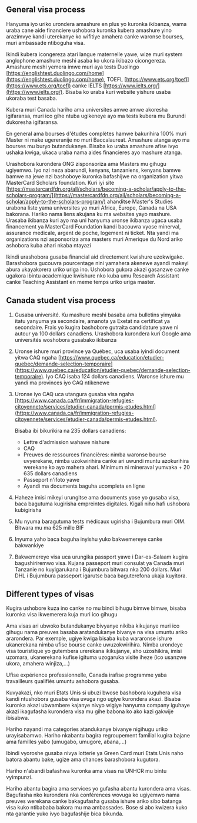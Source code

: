 ## General visa process
Hanyuma iyo uriko urondera amashure en plus yo kuronka ikibanza, wama uraba cane aide financiere ushobora kuronka kubera amashure yino arazimvye kandi uterekanye ko wifitiye amahera canke waronse bourses, muri ambassade ntiboguha visa.

Ikindi kubera icongereza atari langue maternelle yawe, wize muri system anglophone amashure meshi asaba ko ukora ikibazo cicongereza. Amashure meshi yemera imwe muri aya tests Duolingo [https://englishtest.duolingo.com/home](https://englishtest.duolingo.com/home), TOEFL [https://www.ets.org/toefl](https://www.ets.org/toefl) canke IELTS [https://www.ielts.org/](https://www.ielts.org/). Bisaba ko uraba kuri website yishure usaba ukoraba test basaba.

Kubera muri Canada hariho ama universites amwe amwe akoresha igifaransa, muri ico gihe ntuba ugikeneye ayo ma tests kubera mu Burundi dukoresha igifaransa.

En general ama bourses d'études complètes hamwe bakurihira 100% muri Master ni make ugereranije no muri Baccalaureat. Amashure atanga ayo ma bourses mu buryo butandukanye. Bisaba ko uraba amashure afise ivyo ushaka kwiga, ukaca uraba nama aides financieres ayo mashure atanga.

Urashobora kurondera ONG zisponsoriza ama Masters mu gihugu ugiyemwo. Iyo nzi neza abarundi, kenyans, tanzaniens, kenyans bamwe bamwe na jewe nzi bashoboye kuronka bafashijwe na organization yitwa MasterCard Scholars foundation. Kuri iyi site [https://mastercardfdn.org/all/scholars/becoming-a-scholar/apply-to-the-scholars-program/](https://mastercardfdn.org/all/scholars/becoming-a-scholar/apply-to-the-scholars-program/) ahanditse Master's Studies urabona liste yama universites yo muri Africa, Europe, Canada na USA bakorana. Hariko nama liens akujana ku ma websites yayo mashure. Urasaba ikibanza kuri ayo ma uni hanyuma uronse ikibanza ugaca usaba financement ya MasterCard Foundation kandi bacouvra vyose minerval, assurance medicale, argent de poche, logement ni ticket. Nta yandi ma organizations nzi asponsoriza ama masters muri Amerique du Nord ariko ashobora kuba ahari nkaba ntayazi

Ikindi urashobora gusaba financial aid directement kwishure uzokwigako. Barashobora gucouvra pourcentage nini yamahera akenewe ayandi makeyi abura ukayakorera uriko uriga ino. Ushobora gukora akazi gasanzwe canke ugakora ibintu academique kwishure nko kuba umu Research Assistant canke Teaching Assistant en meme temps uriko uriga master.

## Canada student visa process
1. Gusaba université. Ku mashure meshi basaba ama bulletins yimyaka itatu yanyuma ya secondaire, amanota ya Exetat na certificat ya secondaire. Frais yo kugira bashobore gutraita candidature yawe ni autour ya 100 dollars canadiens. Urashobora kurondera kuri Google ama universités woshobora gusabako ikibanza
2. Uronse ishure muri province ya Québec, uca usaba iyindi document yitwa CAQ ngaha [https://www.quebec.ca/education/etudier-quebec/demande-selection-temporaire](https://www.quebec.ca/education/etudier-quebec/demande-selection-temporaire). Iyo CAQ isaba 124 dollars canadiens. Waronse ishure mu yandi ma provinces iyo CAQ ntikenewe
3. Uronse iyo CAQ uca utangura gusaba visa ngaha [https://www.canada.ca/fr/immigration-refugies-citoyennete/services/etudier-canada/permis-etudes.html](https://www.canada.ca/fr/immigration-refugies-citoyennete/services/etudier-canada/permis-etudes.html).
   
   Bisaba ibi bikurikira na 235 dollars canadiens:
   - Lettre d'admission wahawe nishure
   - CAQ
   - Preuves de ressources financières: nimba waronse bourse uvyerekane, nimba uzokwirihira canke ari uwundi muntu azokurihira werekane ko ayo mahera ahari. Minimum ni mineraval yumvaka + 20 635 dollars canadiens
   - Passeport n'ifoto yawe
   - Ayandi ma documents baguha ucompleta en ligne
4. Haheze imisi mikeyi urungitse ama documents yose yo gusaba visa, baca bagutuma kugirisha empreintes digitales. Kigali niho hafi ushobora kubigirisha
5. Mu nyuma baragutuma tests médicaux ugirisha i Bujumbura muri OIM. Bitwara mu ma 625 mille BIF
6. Inyuma yaho baca baguha inyishu yuko bakwemereye canke bakwankiye
7. Bakwemereye visa uca urungika passport yawe i Dar-es-Salaam kugira bagushiriremwo visa. Kujana passeport muri consulat ya Canada muri Tanzanie no kuyigarukana i Bujumbura bitwara nka 200 dollars. Muri DHL i Bujumbura passeport igarutse baca baguterefona ukaja kuyitora.


## Different types of visas
Kugira ushobore kuza ino canke no mu bindi bihugu bimwe bimwe, bisaba kuronka visa ikwemerera kuja muri ico gihugu

Ama visas ari ubwoko butandukanye bivyanye nikiba kikujanye muri ico gihugu nama preuves basaba aratandukanye bivanye na visa umuntu ariko ararondera. Par exemple, ugiye kwiga bisaba kuba wararonse ishure ukanerekana nimba ufise bourse canke uwuzokwirihira. Nimba urondeye visa touristique yo gutembera urerekana ikikujanye, aho uzoshikira, imisi uzomara, ukanerekana kufise igituma uzogaruka visite iheze (ico usanzwe ukora, amahera winjiza,...)

Ufise expérience professionnelle, Canada irafise programme yaba travailleurs qualifiés umuntu ashobora gusaba.

Kuvyakazi, nko muri Etats Unis si ubuzi bwose bashobora kuguhera visa kandi ntushobora gusaba visa uvuga ngo ugiye kurondera akazi. Bisaba kuronka akazi ubwambere kajanye nivyo wigiye hanyuma company iguhaye akazi ikagufasha kurondera visa mu gihe babona ko ako kazi gakwije ibisabwa.

Hariho nayandi ma categories atandukanye bivanye nigihugu uriko urayisabamwo. Hariho nkabantu bagira regroupement familial kugira bajane ama familles yabo (umugabo, umugore, abana,...)

Ibindi vyoroshe gusaba nivya lotterie ya Green Card muri Etats Unis naho batora abantu bake, ugize ama chances barashobora kugutora.

Hariho n'abandi bafashwa kuronka ama visas na UNHCR mu bintu vyimpunzi.

Hariho abantu bagira ama services yo gufasha abantu kurondera ama visas. Bagufasha nko kurondera nka conférences wovuga ko ugiyemwo nama preuves werekana canke bakagufasha gusaba ishure ariko sibo batanga visa kuko ntibababa bakora mu ma ambassades. Bose si abo kwizera kuko nta garantie yuko ivyo bagufashije bica bikunda.

